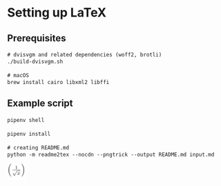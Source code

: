 # Setting up LaTeX

## Prerequisites

  ```
  # dvisvgm and related dependencies (woff2, brotli)
  ./build-dvisvgm.sh

  # macOS
  brew install cairo libxml2 libffi
  ```

## Example script

```
pipenv shell

pipenv install

# creating README.md
python -m readme2tex --nocdn --pngtrick --output README.md input.md
```

<img alt="$\left(\frac{1}{\sqrt{x}}\right)$" src="svgs/c2d5bd933934d222378348d8f88ba624.png" align="middle" width="41.8334268pt" height="37.8085059pt"/>